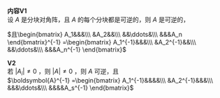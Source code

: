 **内容V1**    
设 $A$ 是分块对角阵，且 $A$ 的每个分块都是可逆的，则 $A$ 是可逆的，    
    
 $且\begin{bmatrix}    
A_1&&&\\\     
&A_2&&\\\     
&&\ddots&\\\     
&&&A_n    
\end{bmatrix}^{-1}    
=\begin{bmatrix}    
A_1^{-1}&&&\\\     
&A_2^{-1}&&\\\     
&&\ddots&\\\     
&&&A_n^{-1}    
\end{bmatrix}$     
    
**V2**    
若 $|A_i|\neq0$ ，则 $|A|\neq0$ ，则 $A$ 可逆，且    
 $\boldsymbol{A}^{-1}    
=\begin{bmatrix}    
A_1^{-1}&&&&\\\     
&A_2^{-1}&&&\\\     
&&&\ddots&\\\     
&&&&A_s^{-1}    
\end{bmatrix}$     
